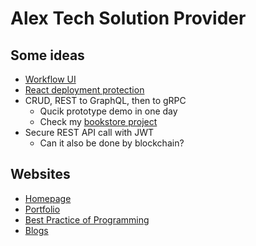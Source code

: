 # Alex Tech Solution Provider

## Some ideas
- [Workflow UI](https://github.com/ccapeng/bpmn-workflow)
- [React deployment protection](https://github.com/ccapeng/bookstore_pro)
- CRUD, REST to GraphQL, then to gRPC
    - Qucik prototype demo in one day
    - Check my [bookstore project](https://ccapeng.gitbook.io/bookstores)
- Secure REST API call with JWT
    - Can it also be done by blockchain?

## Websites
- [Homepage](https://ccapeng.github.io)
- [Portfolio](https://ccapeng.github.io/portfolio)
- [Best Practice of Programming](https://ccapeng.gitbook.io/programming)
- [Blogs](https://ccapeng.blogspot.com)
